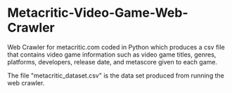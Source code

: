 # Metacritic-Video-Game-Web-Crawler

Web Crawler for metacritic.com coded in Python which produces a csv file
that contains video game information such as video game titles,
genres, platforms, developers, release date, and metascore given to each game. 

The file "metacritic_dataset.csv" is the data set produced from running the web crawler. 
